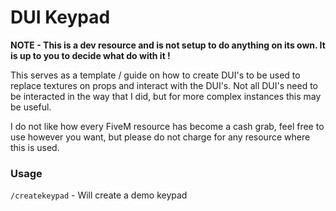 
# DUI Keypad

**NOTE - This is a dev resource and is not setup to do anything on its own. It is up to you to decide what do with it !**

This serves as a template / guide on how to create DUI's to be used to replace textures on props and interact with the DUI's. Not all DUI's need to be interacted in the way that I did, but for more complex instances this may be useful.

I do not like how every FiveM resource has become a cash grab, feel free to use however you want, but please do not charge for any resource where this is used.

### Usage

`/createkeypad` - Will create a demo keypad